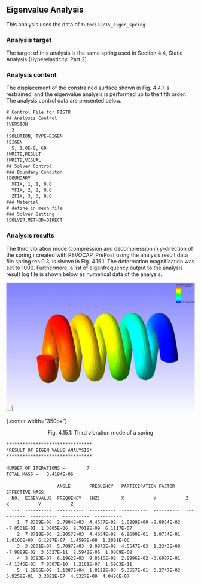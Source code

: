 ## Eigenvalue Analysis

This analysis uses the data of `tutorial/15_eigen_spring`.

### Analysis target

The target of this analysis is the same spring used in Section 4.4, Static Analysis (Hyperelasticity, Part 2).

### Analysis content

The displacement of the constrained surface shown in Fig. 4.4.1 is restrained, and the eigenvalue analysis is performed up to the fifth order. The analysis control data are presented below.

```
# Control File for FISTR
## Analysis Control
!VERSION
  3
!SOLUTION, TYPE=EIGEN
!EIGEN
  5, 1.0E-8, 60
!WRITE,RESULT
!WRITE,VISUAL
## Solver Control
### Boundary Conditon
!BOUNDARY
  XFIX, 1, 1, 0.0
  YFIX, 2, 2, 0.0
  ZFIX, 3, 3, 0.0
### Material
# define in mesh file
### Solver Setting
!SOLVER,METHOD=DIRECT
```

### Analysis results

The third vibration mode (compression and decompression in y-direction of the spring,) created with REVOCAP_PrePost using the analysis result data file spring.res.0.3, is shown in Fig. 4.15.1. The deformation magnification was set to 1000. Furthermore, a list of eigenfrequency output to the analysis result log file is shown below as numerical data of the analysis.

![Third vibration mode of a spring](./media/tutorial15_01.png){.center width="350px"}
<div style="text-align: center;">
Fig. 4.15.1: Third vibration mode of a spring
</div>

```
********************************
*RESULT OF EIGEN VALUE ANALYSIS*
********************************

NUMBER OF ITERATIONS =        7
TOTAL MASS =   3.4184E-06

                   ANGLE       FREQUENCY   PARTICIPATION FACTOR                EFFECTIVE MASS
  NO.  EIGENVALUE  FREQUENCY   (HZ)        X           Y           Z           X           Y           Z
  ---  ----------  ----------  ----------  ----------  ----------  ----------  ----------  ----------  ----------
    1  7.8309E+06  2.7984E+03  4.4537E+02  1.0289E+00 -8.8864E-02 -7.0531E-01  1.3005E-06  9.7019E-09  6.1117E-07
    2  7.8718E+06  2.8057E+03  4.4654E+02  6.9690E-01  1.0754E-01  1.0106E+00  6.1297E-07  1.4597E-08  1.2891E-06
    3  3.2601E+07  5.7097E+03  9.0873E+02  4.5547E-03  1.2343E+00 -7.9889E-02  3.5327E-11  2.5942E-06  1.0869E-08
    4  3.8393E+07  6.1962E+03  9.8616E+02  2.8996E-02 -3.6087E-01 -4.1346E-03  7.8507E-10  1.2161E-07  1.5963E-11
    5  1.2966E+08  1.1387E+04  1.8122E+03  5.3557E-01  6.2747E-02  5.9258E-01  3.3022E-07  4.5327E-09  4.0426E-07
```


